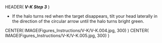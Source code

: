 HEADER( *__V-K Step 3__* )

- If the halo turns red when the target disappears, tilt your head laterally 
in the direction of the circular arrow until the halo turns bright green.

CENTER( IMAGE(Figures_Instructions/V-K/V-K.004.jpg, 300) )
CENTER( IMAGE(Figures_Instructions/V-K/V-K.005.jpg, 300) )
